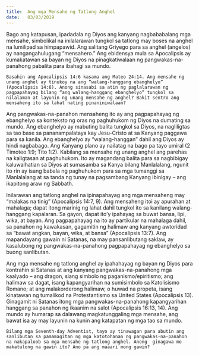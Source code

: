 ```yaml
---
title:  Ang mga Mensahe ng Tatlong Anghel
date:   03/03/2019
---
```


Bago ang katapusan, ipadadala ng Diyos ang kanyang nagbababalang mga mensahe, simbolikal na inilalarawan tungkol sa tatlong may boses na anghel na lumilipad sa himpapawid. Ang salitang Griyego para sa anghel (angelos) ay nangangahulugang “mensahero.” Ang ebidensya mula sa Apocalipsis ay kumakatawan sa bayan ng Diyos na pinagkatiwalaan ng pangwakas-na-panahong pabalita para ibahagi sa mundo.

`Basahin ang Apocalipsis 14:6 kasama ang Mateo 24:14. Ang mensahe ng unang anghel ay tinukoy na ang “walang-hanggang ebanghelyo” (Apocalipsis 14:6). Anong sinasabi sa atin ng paglalarawan ng pagpapahayag bilang “ang walang-hanggang ebanghelyo” tungkol sa nilalaman at layunin ng unang mensahe ng anghel? Bakit sentro ang mensaheng ito sa lahat nating pinaniniwalaan?`

Ang pangwakas-na-panahon mensaheng ito ay ang pagpapahayag ng ebanghelyo sa konteksto ng oras ng paghuhukom ng Diyos na dumating sa mundo. Ang ebanghelyo ay mabuting balita tungkol sa Diyos, na nagliligtas sa tao base sa pananampalataya kay Jesu-Cristo at sa Kanyang paggawa para sa kanila. Ang ebanghelyo ay “walang-hanggan” dahil ang Diyos ay hindi nagbabago. Ang Kanyang plano ay nailatag na bago pa tayo umiral (2 Timoteo 1:9; Tito 1:2). Kabilang sa mensahe ng unang anghel ang parehas na kaligtasan at paghuhukom. Ito ay magandang balita para sa nagbibigay kaluwalhatian sa Diyos at sumasamba sa Kanya bilang Manlalalang, ngunit ito rin ay isang babala ng paghuhukom para sa mga tumanggi sa Manlalalang at sa tanda ng tunay na pagsambang Kanyang ibinigay – ang ikapitong araw ng Sabbath.

Inilarawan ang tatlong anghel na ipinapahayag ang mga mensaheng may “malakas na tinig” (Apocalipsis 14:7, 9). Ang mensaheng itoi ay apurahan at mahalaga; dapat itong marinig ng lahat dahil tungkol ito sa kanilang walang-hanggang kapalaran. Sa gayon, dapat ito’y ipahayag sa buwat bansa, lipi, wika, at bayan. Ang pagpapahayag na ito ay partikular na mahalaga dahil, sa panahon ng kawakasan, gagamitin ng halimaw ang kanyang awtoridad sa “bawat angkan, bayan, wika, at bansa” (Apocalipsis 13:7). Ang mapandayang gawain ni Satanas, na may pansanlibutang saklaw, ay kasalubong ng pangwakas-na-panahong pagpapahayag ng ebanghelyo sa buong sanlibutan.

Ang mga mensahe ng tatlong anghel ay ipahahayag ng bayan ng Diyos para kontrahin si Satanas at ang kanyang pangwakas-na-panahong mga kaalyado – ang dragon, siang simbolo ng paganismo/epiritismo; ang halimaw sa dagat, isang kapangyarihan na sumisimbolo sa Katolisismo Romano; at ang malakorderong halimaw, o huwad na propeta, isang kinatawan ng tumalikod na Protestantismo sa United States (Apocalipsis 13). Ginagamit ni Satanas itong mga pangwakas-na-panahong kapangyarihan hanggang sa panahon ng ikaanim na salot (Apocalipsis 16:13, 14). Ang mundo ay humarap sa dalawang magkatunggaling mga mensahe, ang bawat isa ay may layunin na kunin ang katapatan ng mga tao sa mundo.

`Bilang mga Seventh-day Adventist, tayo ay tinawagan para abutin ang sanlibutan sa pamamagitan ng mga katotohanan ng pangwakas-na-panahon na nakapaloob sa mga mensahe ng tatlong anghel. Anong  ginagawa mo makatulong na gawin ito? Ano pa ang maaari mong gawin?`